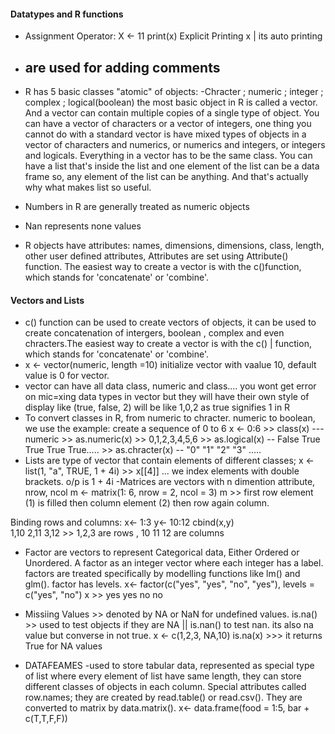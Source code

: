 #### Datatypes and R functions
- Assignment Operator:
X <- 11
print(x) Explicit Printing
x | its auto printing

- ## are used for adding comments
- R has 5 basic classes "atomic" of objects:
-Chracter ; numeric ; integer ; complex ; logical(boolean)
the most basic object in R is called a vector. And a vector can contain multiple copies of a single type of object. 
You can have a vector of characters or a vector of integers, one thing you cannot do with a standard vector is have mixed types of objects in a vector of characters and numerics, or numerics and integers, or integers and logicals. Everything in a vector has to be the same class.
You can have a list that's inside the list and one element of the list can be a data frame so, any element of the list can be anything. And that's actually why what makes list so useful.
- Numbers in R are generally treated as numeric objects 
- Nan represents none values
- R objects have attributes: names, dimensions, dimensions, class, length, other user defined attributes, Attributes are set using Attribute() function. The easiest way to create a vector is with the c()function, which stands for 'concatenate' or 'combine'.
#### Vectors and Lists
- c() function can be used to create vectors of objects, it can be used to create concatenation of intergers, boolean , complex and even chracters.The easiest way to create a vector is with the c()
| function, which stands for 'concatenate' or 'combine'.
- x <- vector(numeric, length =10) initialize vector with vaalue 10, default value is 0 for vector.
-  vector can have all data class, numeric and class.... you wont get error on mic=xing data types in vector but they will have their own style of display like (true, false, 2) will be like 1,0,2 as true signifies 1 in R
-  To convert classes in R, from numeric to chracter. numeric to boolean, we use the example: create a sequence of 0 to 6 x <- 0:6   >>  class(x) --- numeric   >> as.numeric(x) >> 0,1,2,3,4,5,6  >> as.logical(x) -- False True True True True.....  >> as.chracter(x) -- "0" "1" "2" "3" .....
- Lists are type of vector that contain elements of different classes;
x <- list(1, "a", TRUE, 1 + 4i)  >> x[[4]] ... we index elements with double brackets. o/p is 1 + 4i
-Matrices are vectors with n dimention attribute, nrow, ncol
m <- matrix(1: 6, nrow = 2, ncol = 3)
m >> first row element (1) is filled then column element (2) then row again column.

Binding rows and columns: 
x<- 1:3
y<- 10:12
cbind(x,y)  
1,10  2,11  3,12 >> 1,2,3 are rows , 10 11 12 are columns
- Factor are vectors to represent Categorical data, Either Ordered or Unordered. A factor as an integer vector where each integer has a label. factors are treated specifically by modelling functions like lm() and glm(). factor has levels.
x<- factor(c("yes", "yes", "no", "yes"), levels = c("yes", "no")
x >> yes yes no no

- Missiing Values >> denoted by NA or NaN for undefined values.
is.na() >> used to test objects if they are NA || is.nan() to test nan. its also na value but converse in not true.
x <- c(1,2,3, NA,10)
is.na(x) >>> it returns True for NA values
- DATAFEAMES
-used to store tabular data, represented as special type of list where every element of list have same length, they can store different classes of objects in each column. Special attributes called row.names; they are created by read.table() or read.csv(). They are converted to matrix by data.matrix().
x<- data.frame(food = 1:5, bar + c(T,T,F,F))
